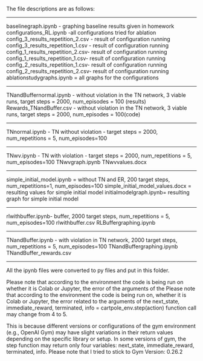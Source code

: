 The file descriptions are as follows:

_______________________________________________________________
baselinegraph.ipynb - graphing baseline results given in homework
configurations_RL.ipynb -all configurations tried for ablation
config_3_results_repetition_2.csv - result of configuration running
config_3_results_repetition_1.csv - result of configuration running
config_1_results_repetition_2.csv- result of configuration running
config_1_results_repetition_1.csv- result of configuration running
config_2_results_repetition_1.csv- result of configuration running
config_2_results_repetition_2.csv- result of configuration running
ablationstudygraphs.ipynb = all graphs for the configurations
_______________________________________________________________
TNandBuffernormal.ipynb - without violation in the TN network, 3 viable runs, target steps = 2000,
num_episodes = 100 (results)
Rewards_TNandBuffer.csv - without violation in the TN network, 3 viable runs, target steps = 2000,
num_episodes = 100(code)
_______________________________________________________________
TNnormal.ipynb - TN without violation - target steps = 2000, num_repetitions = 5, num_episodes=100
______________________________________________________________
TNwv.ipynb - TN with violation - target steps = 2000, num_repetitions = 5, num_episodes=100
TNwvgraph.ipynb
TNwvvalues.docx
______________________________________________________________
simple_initial_model.ipynb = without TN and ER, 200 target steps, num_repetitions=1,
num_episodes=100
simple_initial_model_values.docx = resulting values for simple initial model
initialmodelgraph.ipynb= resulting graph for simple initial model
_______________________________________________________________
rlwithbuffer.ipynb- buffer, 2000 target steps, num_repetitions = 5, num_episodes=100
rlwithbuffer.csv
RLBuffergraphing.ipynb
_______________________________________________________________
TNandBuffer.ipynb - with violation in TN network, 2000 target steps, num_repetitions = 5,
num_episodes=100
TNandBuffergraphing.ipynb
TNandBuffer_rewards.csv
________________________________________________________________
All the ipynb files were converted to py files and put in this folder.

Please note that according to the environment the code is being run on whether it is Colab or Jupyter, 
the error of the arguments of the Please note that according to the environment the code is being run on,
 whether it is Colab or Jupyter, the error related to the arguments of the next_state, immediate_reward, terminated,
 info = cartpole_env.step(action) function call may change from 4 to 5.

This is because different versions or configurations of the gym environment (e.g., OpenAI Gym)
 may have slight variations in their return values depending on the specific library or setup.
 In some versions of gym, the step function may return only four variables: next_state, immediate_reward, terminated, info. 
Please note that I tried to stick to Gym Version: 0.26.2


